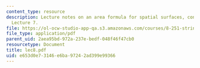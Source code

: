 ```yaml
---
content_type: resource
description: Lecture notes on an area formula for spatial surfaces, continued from
  Lecture 7.
file: https://ol-ocw-studio-app-qa.s3.amazonaws.com/courses/8-251-string-theory-for-undergraduates-spring-2007/e653d0e73146e6ba97242ad399e99366_lec8.pdf
file_type: application/pdf
parent_uid: 2aea95bd-972a-237e-bedf-048f46f47cb0
resourcetype: Document
title: lec8.pdf
uid: e653d0e7-3146-e6ba-9724-2ad399e99366
---
```


